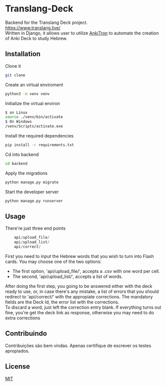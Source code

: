 # Translang-Deck
Backend for the Translang Deck project.<br>
https://www.translang.live/ <br>
Written in Django, it allows user to utilize [AnkiTron](https://github.com/danielpassy/Anki-CardOTron) to automate the creation of Anki Deck to study Hebrew.

## Installation

Clone it 
```bash
git clone
```
Create an virtual enviroment
```bash
python3 -m venv venv
```
Initialize the virtual environ
```bash
$ on Linux
source ./venv/bin/activate
$ On Windows
/venv/Scripts/activate.exe
```
Install the required dependencies
```bash
pip install -r requirements.txt
```
Cd into backend
```bash
cd backend
```
Apply the migrations
```bash
python manage.py migrate
```
Start the developer server
```python
python manage.py runserver
```


## Usage

There're just three end points
```python
    api/upload_file/
    api/upload_list/
    api/correct/
```
First you need to input the Hebrew words that you wish to turn into Flash cards. You may choose one of the two options: <br> 
- The first option, 'api/upload_file/', accepts a .csv with one word per cell.<br>
- The second, 'api/upload_list/', accepts a list of words. <br>

After doing the first step, you going to be answered either with the deck ready to use, or, in case there's any mistake, a list of errors that you should redirect to 
'api/correct/' with the appropiate corrections. The mandatory fields are the Deck Id, the error list with the corrections.<br>
To discard a word, just left the correction entry blank. If everything turns out fine, you're get the deck link as response, otherwise you may need to do extra corrections <br>



## Contribuindo
Contribuições são bem vindas.
Apenas certifique de escrever os testes apropiados.

## License
[MIT](https://choosealicense.com/licenses/mit/)

